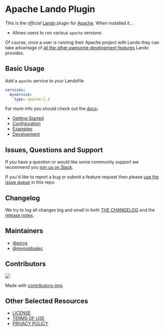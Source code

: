 # Apache Lando Plugin

This is the _official_ [Lando](https://lando.dev) plugin for [Apache](https://www.apache.org/). When installed it...

* Allows users to run various `apache` versions

Of course, once a user is running their Apache project with Lando they can take advantage of [all the other awesome development features](https://docs.lando.dev) Lando provides.

## Basic Usage

Add a `apache` service to your Landofile

```yaml
services:
  myservice:
    type: apache:2.4
```

For more info you should check out the [docs](https://docs.lando.dev/apache):

* [Getting Started](https://docs.lando.dev/apache/)
* [Configuration](https://docs.lando.dev/apache/config.html)
* [Examples](https://github.com/lando/apache/tree/main/examples)
* [Development](https://docs.lando.dev/apache/development.html)

## Issues, Questions and Support

If you have a question or would like some community support we recommend you [join us on Slack](https://launchpass.com/devwithlando).

If you'd like to report a bug or submit a feature request then please [use the issue queue](https://github.com/lando/apache/issues/new/choose) in this repo.

## Changelog

We try to log all changes big and small in both [THE CHANGELOG](https://github.com/lando/apache/blob/main/CHANGELOG.md) and the [release notes](https://github.com/lando/apache/releases).


## Maintainers

* [@pirog](https://github.com/pirog)
* [@reynoldsalec](https://github.com/reynoldsalec)

## Contributors

<a href="https://github.com/lando/apache/graphs/contributors">
  <img src="https://contrib.rocks/image?repo=lando/apache" />
</a>

Made with [contributors-img](https://contrib.rocks).

## Other Selected Resources

* [LICENSE](/LICENSE)
* [TERMS OF USE](https://docs.lando.dev/terms)
* [PRIVACY POLICY](https://docs.lando.dev/privacy)

